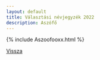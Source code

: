 ```yaml
---
layout: default
title: Választási névjegyzék 2022
description: Aszófő
---
```


{% include Aszoofooxx.html %}

[Vissza](./)